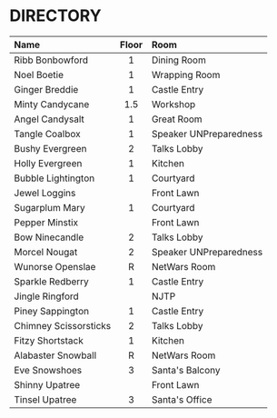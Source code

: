 # DIRECTORY #

Name|	Floor|	Room
:---|:---:|:---
Ribb Bonbowford|	1|	Dining Room
Noel Boetie|	1|	Wrapping Room
Ginger Breddie|	1|	Castle Entry
Minty Candycane|	1.5|	Workshop
Angel Candysalt|	1|	Great Room
Tangle Coalbox|	1|	Speaker UNPreparedness
Bushy Evergreen|	2|	Talks Lobby
Holly Evergreen|	1|	Kitchen
Bubble Lightington|	1|	Courtyard
Jewel Loggins|		|Front Lawn
Sugarplum Mary|	1|	Courtyard
Pepper Minstix|		|Front Lawn
Bow Ninecandle|	2|	Talks Lobby
Morcel Nougat|	2	|Speaker UNPreparedness
Wunorse Openslae|	R|	NetWars Room
Sparkle Redberry|	1|	Castle Entry
Jingle Ringford|		|NJTP
Piney Sappington|	1|	Castle Entry
Chimney Scissorsticks|	2|	Talks Lobby
Fitzy Shortstack|	1|	Kitchen
Alabaster Snowball|	R	|NetWars Room
Eve Snowshoes|	3	|Santa's Balcony
Shinny Upatree|		|Front Lawn
Tinsel Upatree|	3	|Santa's Office

